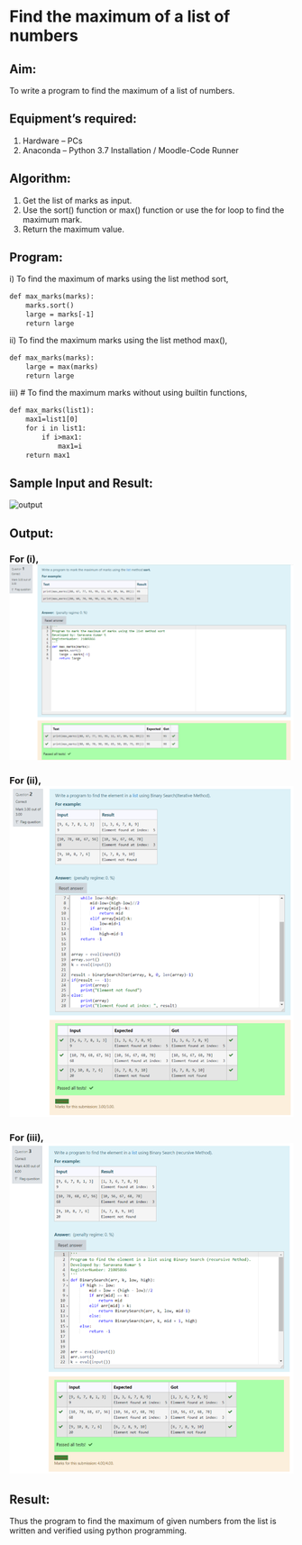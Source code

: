 # Find the maximum of a list of numbers
## Aim:
To write a program to find the maximum of a list of numbers.
## Equipment’s required:
1.	Hardware – PCs
2.	Anaconda – Python 3.7 Installation / Moodle-Code Runner
## Algorithm:
1.	Get the list of marks as input.
2.	Use the sort() function or max() function or use the for loop to find the maximum mark.
3.	Return the maximum value.
## Program:

i) To find the maximum of marks using the list method sort,
```
def max_marks(marks):
	marks.sort()
	large = marks[-1]
	return large
```

ii)	To find the maximum marks using the list method max(),
```
def max_marks(marks):
	large = max(marks)
	return large
```

iii) # To find the maximum marks without using builtin functions,
```
def max_marks(list1):
    max1=list1[0]
    for i in list1:
        if i>max1:
            max1=i
    return max1
```
## Sample Input and Result:
![output](./img/max_marks1.jpg) 

## Output:
### For (i), ![output](./img/output1.png) 
### For (ii), ![output](./img/output2.png) 
### For (iii), ![output](./img/output3.png) 

## Result:
Thus the program to find the maximum of given numbers from the list is written and verified using python programming.